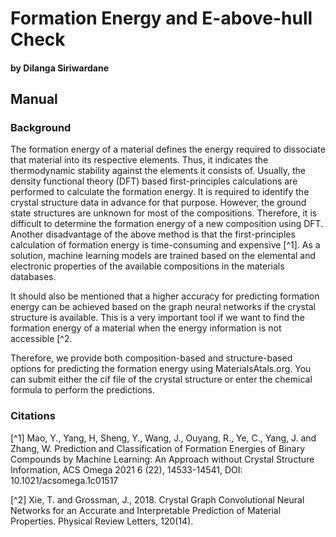 # Formation Energy and E-above-hull Check
#### by Dilanga Siriwardane

## Manual

### Background

The formation energy of a material defines the energy required to dissociate that material into its respective elements. Thus, it indicates the thermodynamic stability against the elements it consists of. Usually, the density functional theory (DFT) based first-principles calculations are performed to calculate the formation energy. It is required to identify the crystal structure data in advance for that purpose. However, the ground state structures are unknown for most of the compositions. Therefore, it is difficult to determine the formation energy of a new composition using DFT. Another disadvantage of the above method is that the first-principles calculation of formation energy is time-consuming and expensive [^1]. As a solution, machine learning models are trained based on the elemental and electronic properties of the available compositions in the materials databases. 

It should also be mentioned that a higher accuracy for predicting formation energy can be achieved based on the graph neural networks if the crystal structure is available. This is a very important tool if we want to find the formation energy of a material when the energy information is not accessible [^2. 

Therefore, we provide both composition-based and structure-based options for predicting the formation energy using MaterialsAtals.org. You can submit either the cif file of the crystal structure or enter the chemical formula to perform the predictions.


### Citations
[^1] Mao, Y., Yang, H, Sheng, Y., Wang, J., Ouyang, R., Ye, C., Yang, J. and Zhang, W. Prediction and Classification of Formation Energies of Binary Compounds by Machine Learning: An Approach without Crystal Structure Information, ACS Omega 2021 6 (22), 14533-14541, DOI: 10.1021/acsomega.1c01517 

[^2] Xie, T. and Grossman, J., 2018. Crystal Graph Convolutional Neural Networks for an Accurate and Interpretable Prediction of Material Properties. Physical Review Letters, 120(14).
           
           
           

